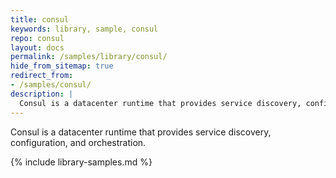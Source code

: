 ```yaml
---
title: consul
keywords: library, sample, consul
repo: consul
layout: docs
permalink: /samples/library/consul/
hide_from_sitemap: true
redirect_from:
- /samples/consul/
description: |
  Consul is a datacenter runtime that provides service discovery, configuration, and orchestration.
---
```


Consul is a datacenter runtime that provides service discovery, configuration, and orchestration.


{% include library-samples.md %}
